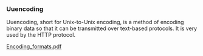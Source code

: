 


### Uuencoding

Uuencoding, short for Unix-to-Unix encoding, is a method of encoding binary data so that it can be transmitted over text-based protocols.
It is very used by the HTTP protocol.

[Encoding_formats.pdf](https://repository.root-me.org/Cryptographie/EN%20-%20Encodings%20format.pdf)
